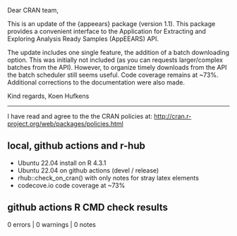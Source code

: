 Dear CRAN team,

This is an update of the {appeears} package (version 1.1). This package provides a
convenient interface to the Application for Extracting and Exploring Analysis
Ready Samples (AppEEARS) API.

The update includes one single feature, the addition of a batch downloading
option. This was initially not included (as you can requests larger/complex batches
from the API). However, to organize timely downloads from the API the batch
scheduler still seems useful. Code coverage remains at ~73%. Additional
corrections to the documentation were also made.

Kind regards,
Koen Hufkens

--- 

I have read and agree to the the CRAN policies at:
http://cran.r-project.org/web/packages/policies.html

## local, github actions and r-hub

- Ubuntu 22.04 install on R 4.3.1
- Ubuntu 22.04 on github actions (devel / release)
- rhub::check_on_cran() with only notes for stray latex elements
- codecove.io code coverage at ~73%

## github actions R CMD check results

0 errors | 0 warnings | 0 notes

